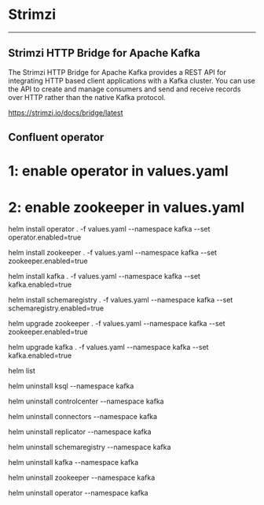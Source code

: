# Strimzi

---

## Strimzi HTTP Bridge for Apache Kafka

The Strimzi HTTP Bridge for Apache Kafka provides a REST API for integrating HTTP based client applications with a Kafka cluster. You can use the API to create and manage consumers and send and receive records over HTTP rather than the native Kafka protocol.

<https://strimzi.io/docs/bridge/latest>

## Confluent operator

# 1: enable operator in values.yaml

# 2: enable zookeeper in values.yaml

helm install operator . -f values.yaml --namespace kafka --set operator.enabled=true

helm install zookeeper . -f values.yaml --namespace kafka --set zookeeper.enabled=true

helm install kafka . -f values.yaml --namespace kafka --set kafka.enabled=true

helm install schemaregistry . -f values.yaml --namespace kafka --set schemaregistry.enabled=true

helm upgrade zookeeper . -f values.yaml --namespace kafka --set zookeeper.enabled=true

helm upgrade kafka . -f values.yaml --namespace kafka --set kafka.enabled=true

helm list

helm uninstall ksql --namespace kafka

helm uninstall controlcenter --namespace kafka

helm uninstall connectors --namespace kafka

helm uninstall replicator --namespace kafka

helm uninstall schemaregistry --namespace kafka

helm uninstall kafka --namespace kafka

helm uninstall zookeeper --namespace kafka

helm uninstall operator --namespace kafka
